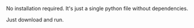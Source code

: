 No installation required.
It's just a single python file without dependencies.

Just download and run.
